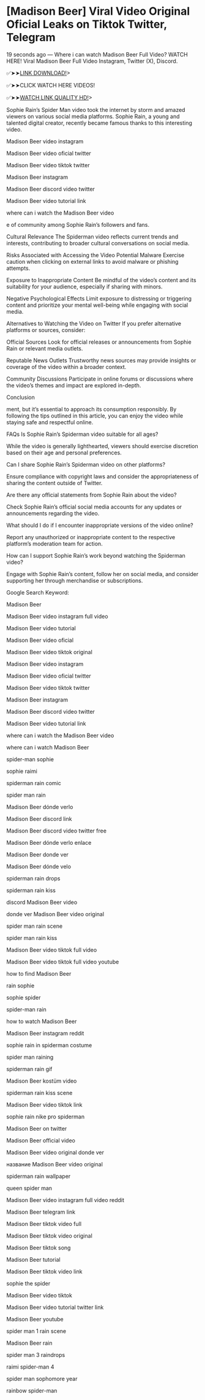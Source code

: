 # [Madison Beer] Viral Video Original Oficial Leaks on Tiktok Twitter, Telegram

19 seconds ago — Where i can watch Madison Beer Full Video? WATCH HERE! Viral Madison Beer Full Video Instagram, Twitter (X), Discord.


✅➤➤[LINK DOWNLOAD!](https://bit.ly/46j1eNC)>


✅➤➤CLICK WATCH HERE VIDEOS! 


✅➤➤[WATCH LINK QUALITY HD!](https://bit.ly/46j1eNC)>



Sophie Rain’s Spider Man video took the internet by storm and amazed viewers on various social media platforms. Sophie Rain, a young and talented digital creator, recently became famous thanks to this interesting video.


Madison Beer video instagram


Madison Beer video oficial twitter 

Madison Beer video tiktok twitter 

Madison Beer instagram 

Madison Beer discord video twitter 

Madison Beer video tutorial link 

where can i watch the Madison Beer video

e of community among Sophie Rain’s followers and fans. 

Cultural Relevance The Spiderman video reflects current trends and interests, contributing to broader cultural conversations on social media. 

Risks Associated with Accessing the Video Potential Malware Exercise caution when clicking on external links to avoid malware or phishing attempts.

Exposure to Inappropriate Content Be mindful of the video’s content and its suitability for your audience, especially if sharing with minors. 

Negative Psychological Effects Limit exposure to distressing or triggering content and prioritize your mental well-being while engaging with social media. 

Alternatives to Watching the Video on Twitter If you prefer alternative platforms or sources, consider:

Official Sources Look for official releases or announcements from Sophie Rain or relevant media outlets. 

Reputable News Outlets Trustworthy news sources may provide insights or coverage of the video within a broader context. 

Community Discussions Participate in online forums or discussions where the video’s themes and impact are explored in-depth. 

Conclusion

ment, but it’s essential to approach its consumption responsibly. By following the tips outlined in this article, you can enjoy the video while staying safe and respectful online. 

FAQs Is Sophie Rain’s Spiderman video suitable for all ages?

While the video is generally lighthearted, viewers should exercise discretion based on their age and personal preferences. 

Can I share Sophie Rain’s Spiderman video on other platforms? 

Ensure compliance with copyright laws and consider the appropriateness of sharing the content outside of Twitter. 

Are there any official statements from Sophie Rain about the video? 

Check Sophie Rain’s official social media accounts for any updates or announcements regarding the video. 

What should I do if I encounter inappropriate versions of the video online? 

Report any unauthorized or inappropriate content to the respective platform’s moderation team for action. 

How can I support Sophie Rain’s work beyond watching the Spiderman video? 

Engage with Sophie Rain’s content, follow her on social media, and consider supporting her through merchandise or subscriptions. 

Google Search Keyword: 

Madison Beer 

Madison Beer video instagram full video 

Madison Beer video tutorial 

Madison Beer video oficial 

Madison Beer video tiktok original 

Madison Beer video instagram 

Madison Beer video oficial twitter 

Madison Beer video tiktok twitter 

Madison Beer instagram 

Madison Beer discord video twitter 

Madison Beer video tutorial link 

where can i watch the Madison Beer video 

where can i watch Madison Beer 

spider-man sophie 

sophie raimi 

spiderman rain comic 

spider man rain 

Madison Beer dónde verlo 

Madison Beer discord link 

Madison Beer discord video twitter free 

Madison Beer dónde verlo enlace 

Madison Beer donde ver 

Madison Beer dónde velo 

spiderman rain drops 

spiderman rain kiss 

discord Madison Beer video 

donde ver Madison Beer video original 

spider man rain scene 

spider man rain kiss 

Madison Beer video tiktok full video 

Madison Beer video tiktok full video youtube 

how to find Madison Beer 

rain sophie 

sophie spider 

spider-man rain 

how to watch Madison Beer 

Madison Beer instagram reddit 

sophie rain in spiderman costume 

spider man raining 

spiderman rain gif 

Madison Beer kostüm video 

spiderman rain kiss scene 

Madison Beer video tiktok link 

sophie rain nike pro spiderman 

Madison Beer on twitter 

Madison Beer official video 

Madison Beer vídeo original donde ver 

название Madison Beer vídeo original 

spiderman rain wallpaper 

queen spider man 

Madison Beer video instagram full video reddit 

Madison Beer telegram link 

Madison Beer tiktok video full 

Madison Beer tiktok video original 

Madison Beer tiktok song 

Madison Beer tutorial 

Madison Beer tiktok video link 

sophie the spider 

Madison Beer video tiktok 

Madison Beer video tutorial twitter link 

Madison Beer youtube 

spider man 1 rain scene 

Madison Beer rain 

spider man 3 raindrops 

raimi spider-man 4 

spider man sophomore year 

rainbow spider-man

